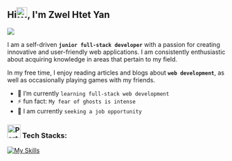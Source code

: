 ## Hi<img src="https://raw.githubusercontent.com/Tarikul-Islam-Anik/Animated-Fluent-Emojis/master/Emojis/Hand%20gestures/Waving%20Hand.png" alt="Waving Hand" width="25" height="25" />, I'm Zwel Htet Yan

![](https://komarev.com/ghpvc/?username=zwelhtetyan&style=for-the-badge)

I am a self-driven **`junior full-stack developer`** with a passion for creating innovative and user-friendly web applications. I am consistently enthusiastic about acquiring knowledge in areas that pertain to my field.

In my free time, I enjoy reading articles and blogs about **`web development`**, as well as occasionally playing games with my friends.

- 🌱 I’m currently `learning full-stack web development`
- ⚡️ fun fact: `My fear of ghosts is intense`
- 👀 I am currently `seeking a job opportunity`

### <img class=" lazyloaded" src="https://github.com/Tarikul-Islam-Anik/Microsoft-Teams-Animated-Emojis/blob/master/Emojis/Activities/Party%20Popper.png?raw=true" alt="Party Popper" title="Party Popper" width="31" height="31"> Tech Stacks:

[![My Skills](https://skillicons.dev/icons?i=js,ts,react,nextjs,tailwind,materialui,redux,nodejs,express,prisma,postgres)](https://skillicons.dev)

<!-- [![Top Langs](https://github-readme-stats.vercel.app/api/top-langs/?username=zwelhtetyan&theme=dark&hide_border=true&include_all_commits=true&count_private=true&layout=compact&langs_count=10)](https://github.com/zwelhhtetyan/github-readme-stats)
 -->
